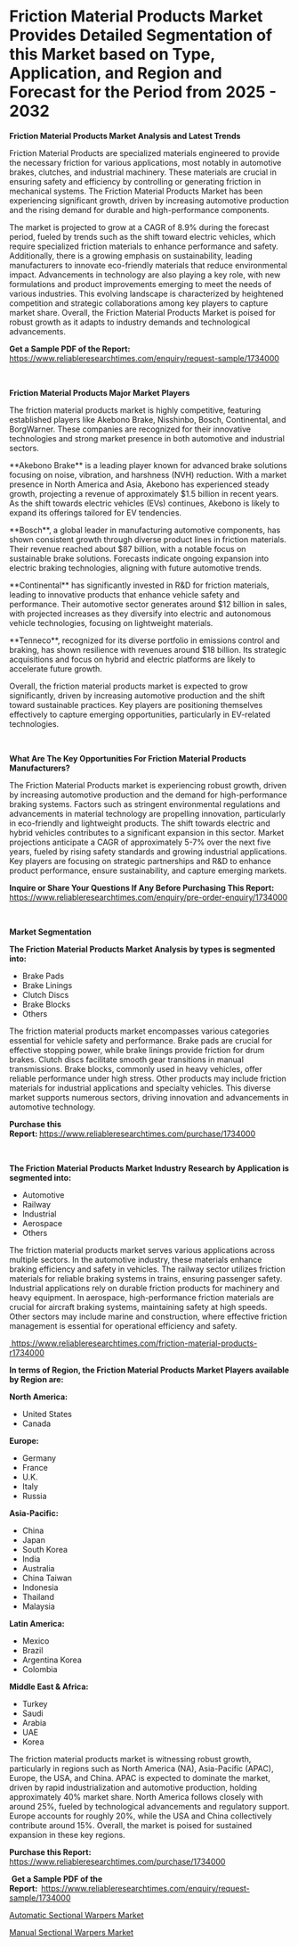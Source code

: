 <p><h1>Friction Material Products Market Provides Detailed Segmentation of this Market based on Type, Application, and Region and Forecast for the Period from 2025 - 2032</h1></p><p><strong>Friction Material Products Market Analysis and Latest Trends</strong></p>
<p><p>Friction Material Products are specialized materials engineered to provide the necessary friction for various applications, most notably in automotive brakes, clutches, and industrial machinery. These materials are crucial in ensuring safety and efficiency by controlling or generating friction in mechanical systems. The Friction Material Products Market has been experiencing significant growth, driven by increasing automotive production and the rising demand for durable and high-performance components.</p><p>The market is projected to grow at a CAGR of 8.9% during the forecast period, fueled by trends such as the shift toward electric vehicles, which require specialized friction materials to enhance performance and safety. Additionally, there is a growing emphasis on sustainability, leading manufacturers to innovate eco-friendly materials that reduce environmental impact. Advancements in technology are also playing a key role, with new formulations and product improvements emerging to meet the needs of various industries. This evolving landscape is characterized by heightened competition and strategic collaborations among key players to capture market share. Overall, the Friction Material Products Market is poised for robust growth as it adapts to industry demands and technological advancements.</p></p>
<p><strong>Get a Sample PDF of the Report:&nbsp;</strong> <a href="https://www.reliableresearchtimes.com/enquiry/request-sample/1734000?utm_campaign=2007&utm_medium=2&utm_source=Github&utm_content=ia&utm_term=28022025&utm_id=friction-material-products">https://www.reliableresearchtimes.com/enquiry/request-sample/1734000</a></p>
<p>&nbsp;</p>
<p><strong>Friction Material Products Major Market Players</strong></p>
<p><p>The friction material products market is highly competitive, featuring established players like Akebono Brake, Nisshinbo, Bosch, Continental, and BorgWarner. These companies are recognized for their innovative technologies and strong market presence in both automotive and industrial sectors.</p><p>**Akebono Brake** is a leading player known for advanced brake solutions focusing on noise, vibration, and harshness (NVH) reduction. With a market presence in North America and Asia, Akebono has experienced steady growth, projecting a revenue of approximately $1.5 billion in recent years. As the shift towards electric vehicles (EVs) continues, Akebono is likely to expand its offerings tailored for EV tendencies.</p><p>**Bosch**, a global leader in manufacturing automotive components, has shown consistent growth through diverse product lines in friction materials. Their revenue reached about $87 billion, with a notable focus on sustainable brake solutions. Forecasts indicate ongoing expansion into electric braking technologies, aligning with future automotive trends.</p><p>**Continental** has significantly invested in R&D for friction materials, leading to innovative products that enhance vehicle safety and performance. Their automotive sector generates around $12 billion in sales, with projected increases as they diversify into electric and autonomous vehicle technologies, focusing on lightweight materials.</p><p>**Tenneco**, recognized for its diverse portfolio in emissions control and braking, has shown resilience with revenues around $18 billion. Its strategic acquisitions and focus on hybrid and electric platforms are likely to accelerate future growth.</p><p>Overall, the friction material products market is expected to grow significantly, driven by increasing automotive production and the shift toward sustainable practices. Key players are positioning themselves effectively to capture emerging opportunities, particularly in EV-related technologies.</p></p>
<p>&nbsp;</p>
<p><strong>What Are The Key Opportunities For Friction Material Products Manufacturers?</strong></p>
<p><p>The Friction Material Products market is experiencing robust growth, driven by increasing automotive production and the demand for high-performance braking systems. Factors such as stringent environmental regulations and advancements in material technology are propelling innovation, particularly in eco-friendly and lightweight products. The shift towards electric and hybrid vehicles contributes to a significant expansion in this sector. Market projections anticipate a CAGR of approximately 5-7% over the next five years, fueled by rising safety standards and growing industrial applications. Key players are focusing on strategic partnerships and R&D to enhance product performance, ensure sustainability, and capture emerging markets.</p></p>
<p><strong>Inquire or Share Your Questions If Any Before Purchasing This Report:</strong> <a href="https://www.reliableresearchtimes.com/enquiry/pre-order-enquiry/1734000?utm_campaign=2007&utm_medium=2&utm_source=Github&utm_content=ia&utm_term=28022025&utm_id=friction-material-products">https://www.reliableresearchtimes.com/enquiry/pre-order-enquiry/1734000</a></p>
<p>&nbsp;</p>
<p><strong>Market Segmentation</strong></p>
<p><strong>The Friction Material Products Market Analysis by types is segmented into:</strong></p>
<p><ul><li>Brake Pads</li><li>Brake Linings</li><li>Clutch Discs</li><li>Brake Blocks</li><li>Others</li></ul></p>
<p><p>The friction material products market encompasses various categories essential for vehicle safety and performance. Brake pads are crucial for effective stopping power, while brake linings provide friction for drum brakes. Clutch discs facilitate smooth gear transitions in manual transmissions. Brake blocks, commonly used in heavy vehicles, offer reliable performance under high stress. Other products may include friction materials for industrial applications and specialty vehicles. This diverse market supports numerous sectors, driving innovation and advancements in automotive technology.</p></p>
<p><strong>Purchase this Report:&nbsp;</strong><a href="https://www.reliableresearchtimes.com/purchase/1734000?utm_campaign=2007&utm_medium=2&utm_source=Github&utm_content=ia&utm_term=28022025&utm_id=friction-material-products">https://www.reliableresearchtimes.com/purchase/1734000</a></p>
<p>&nbsp;</p>
<p><strong>The Friction Material Products Market Industry Research by Application is segmented into:</strong></p>
<p><ul><li>Automotive</li><li>Railway</li><li>Industrial</li><li>Aerospace</li><li>Others</li></ul></p>
<p><p>The friction material products market serves various applications across multiple sectors. In the automotive industry, these materials enhance braking efficiency and safety in vehicles. The railway sector utilizes friction materials for reliable braking systems in trains, ensuring passenger safety. Industrial applications rely on durable friction products for machinery and heavy equipment. In aerospace, high-performance friction materials are crucial for aircraft braking systems, maintaining safety at high speeds. Other sectors may include marine and construction, where effective friction management is essential for operational efficiency and safety.</p></p>
<p><a href="https://www.reliableresearchtimes.com/friction-material-products-r1734000?utm_campaign=2007&utm_medium=2&utm_source=Github&utm_content=ia&utm_term=28022025&utm_id=friction-material-products">&nbsp;https://www.reliableresearchtimes.com/friction-material-products-r1734000</a></p>
<p><strong>In terms of Region, the Friction Material Products Market Players available by Region are:</strong></p>
<p>
    <p> <strong> North America: </strong>
        <ul>
            <li>United States</li>
            <li>Canada</li>
        </ul>
        </p> 
    <p> <strong> Europe: </strong>
        <ul>
            <li>Germany</li>
            <li>France</li>
            <li>U.K.</li>
            <li>Italy</li>
            <li>Russia</li>
        </ul>
        </p> 
    <p> <strong> Asia-Pacific: </strong>
        <ul>
            <li>China</li>
            <li>Japan</li>
            <li>South Korea</li>
            <li>India</li>
            <li>Australia</li>
            <li>China Taiwan</li>
            <li>Indonesia</li>
            <li>Thailand</li>
            <li>Malaysia</li>
        </ul>
        </p> 
    <p> <strong> Latin America: </strong>
        <ul>
            <li>Mexico</li>
            <li>Brazil</li>
            <li>Argentina Korea</li>
            <li>Colombia</li>
        </ul>
        </p> 
    <p> <strong> Middle East & Africa: </strong>
        <ul>
            <li>Turkey</li>
            <li>Saudi</li>
            <li>Arabia</li>
            <li>UAE</li>
            <li>Korea</li>
        </ul>
    </p>
    </p>
<p><p>The friction material products market is witnessing robust growth, particularly in regions such as North America (NA), Asia-Pacific (APAC), Europe, the USA, and China. APAC is expected to dominate the market, driven by rapid industrialization and automotive production, holding approximately 40% market share. North America follows closely with around 25%, fueled by technological advancements and regulatory support. Europe accounts for roughly 20%, while the USA and China collectively contribute around 15%. Overall, the market is poised for sustained expansion in these key regions.</p></p>
<p><strong>Purchase this Report: </strong><a href="https://www.reliableresearchtimes.com/purchase/1734000?utm_campaign=2007&utm_medium=2&utm_source=Github&utm_content=ia&utm_term=28022025&utm_id=friction-material-products">https://www.reliableresearchtimes.com/purchase/1734000</a></p>
<p>&nbsp;<strong>Get a Sample PDF of the Report:&nbsp;&nbsp;</strong><a href="https://www.reliableresearchtimes.com/enquiry/request-sample/1734000?utm_campaign=2007&utm_medium=2&utm_source=Github&utm_content=ia&utm_term=28022025&utm_id=friction-material-products">https://www.reliableresearchtimes.com/enquiry/request-sample/1734000</a></p>
<p><strong></strong></p>
<p><p><a href="https://github.com/sca704osol/Market-Research-Report-List-1/blob/main/automatic-sectional-warpers-market.md?utm_campaign=2007&utm_medium=2&utm_source=Github&utm_content=ia&utm_term=28022025&utm_id=friction-material-products">Automatic Sectional Warpers Market</a></p><p><a href="https://github.com/kbollin866/Market-Research-Report-List-1/blob/main/manual-sectional-warpers-market.md?utm_campaign=2007&utm_medium=2&utm_source=Github&utm_content=ia&utm_term=28022025&utm_id=friction-material-products">Manual Sectional Warpers Market</a></p></p>